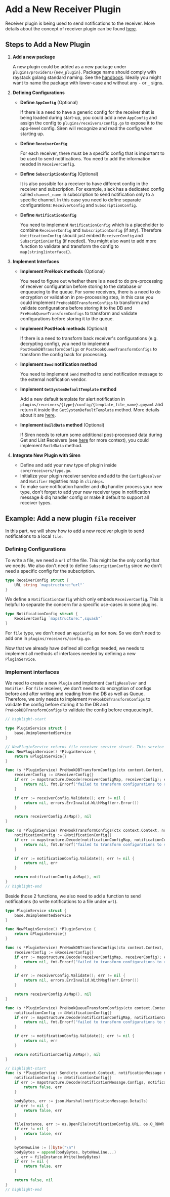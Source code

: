 # Add a New Receiver Plugin

Receiver plugin is being used to send notifications to the receiver. More details about the concept of receiver plugin can be found [here](../concepts/plugin.md#receiver-plugin).

## Steps to Add a New Plugin

1. **Add a new package**

   A new plugin could be added as a new package under `plugins/providers/{new_plugin}`. Package name should comply with raystack golang standard naming. See the [handbook](https://raystack.github.io/handbook/programming/go#packages). Ideally you might want to name the package with lower-case and without any `-` or `_` signs.

2. **Defining Configurations**

   - **Define `AppConfig`** (Optional)

     If there is a need to have a generic config for the receiver that is being loaded during start-up, you could add a new `AppConfig` and assign the config to `plugins/receivers/config.go` to expose it to the app-level config. Siren will recognize and read the config when starting up.

   - **Define `ReceiverConfig`**

     For each receiver, there must be a specific config that is important to be used to send notifications. You need to add the information needed in `ReceiverConfig`.

   - **Define `SubscriptionConfig`** (Optional)

     It is also possible for a receiver to have different config in the receiver and subscription. For example, slack has a dedicated config called `channel_name` in subscription to send notification only to a specific channel. In this case you need to define separate configurations: `ReceiverConfig` and `SubscriptionConfig`.

   - **Define `NotificationConfig`**

     You need to implement `NotificationConfig` which is a placeholder to combine `ReceiverConfig` and `SubscriptionConfig` (if any). Therefore `NotificationConfig` should just embed `ReceiverConfig` and `SubscriptionConfig` (if needed). You might also want to add more function to validate and transform the config to `map[string]interface{}`.

3. **Implement Interfaces**

   - **Implement PreHook methods** (Optional)

     You need to figure out whether there is a need to do pre-processing of receiver configuration before storing to the database or enqueueing to the queue. For some receivers, there is a need to do encryption or validation in pre-processing step, in this case you could implement `PreHookDBTransformConfigs` to transform and validate configurations before storing it to the DB and `PreHookQueueTransformConfigs` to transform and validate configurations before storing it to the queue.

   - **Implement PostHook methods** (Optional)

     If there is a need to transform back receiver's configurations (e.g. decrypting config), you need to implement `PostHookDBTransformConfigs` or `PostHookQueueTransformConfigs` to transform the config back for processing.

   - **Implement `Send` notification method**

     You need to implement `Send` method to send notification message to the external notification vendor.

   - **Implement `GetSystemDefaultTemplate` method**

     Add a new default template for alert notification in `plugins/receivers/{type}/config/{template_file_name}.goyaml` and return it inside the `GetSystemDefaultTemplate` method. More details about it are [here](../concepts/plugin.md#alert-notification-default-template).

   - **Implement `BuildData` method** (Optional)

     If Siren needs to return some additional post-processed data during Get and List Receivers (see [here](../concepts/plugin.md#receiver-plugin) for more context), you could implement `BuildData` method.

4. **Integrate New Plugin with Siren**

   - Define and add your new type of plugin inside `core/receivers/type.go`.
   - Initialize your plugin receiver service and add to the `ConfigResolver` and `Notifier` registries map in `cli/deps`.
   - To make sure notification handler and dlq handler process your new type, don't forget to add your new receiver type in notification message & dlq handler config or make it default to support all receiver types.

## Example: Add a new plugin `file` receiver

In this part, we will show how to add a new receiver plugin to send notifications to a local `file`.

### Defining Configurations

To write a file, we need a `url` of the file. This might be the only config that we needs. We also don't need to define `SubscriptionConfig` since we don't need a specific config for the subscription.

```go
type ReceiverConfig struct {
	URL string `mapstructure:"url"`
}
```

We define a `NotificationConfig` which only embeds `ReceiverConfig`. This is helpful to separate the concern for a specific use-cases in some plugins.

```go
type NotificationConfig struct {
	ReceiverConfig `mapstructure:",squash"`
}
```

For `file` type, we don't need an `AppConfig` as for now. So we don't need to add one in `plugins/receivers/config.go`.

Now that we already have defined all configs needed, we needs to implement all methods of interfaces needed by defining a new `PluginService`.

### Implement interfaces

We need to create a new `Plugin` and implement `ConfigResolver` and `Notifier`. For `file` receiver, we don't need to do encryption of configs before and after writing and reading from the DB as well as Queue. Therefore, we only needs to implement `PreHookDBTransformConfigs` to validate the config before storing it to the DB and `PreHookDBTransformConfigs` to validate the config before enqueueing it.

```go
// highlight-start

type PluginService struct {
	base.UnimplementedService
}

// NewPluginService returns file receiver service struct. This service implement [receiver.Resolver] and [notification.Notifier] interface.
func NewPluginService() *PluginService {
	return &PluginService{}
}

func (s *PluginService) PreHookDBTransformConfigs(ctx context.Context, receiverConfigMap map[string]interface{}) (map[string]interface{}, error) {
	receiverConfig := &ReceiverConfig{}
	if err := mapstructure.Decode(receiverConfigMap, receiverConfig); err != nil {
		return nil, fmt.Errorf("failed to transform configurations to receiver config: %w", err)
	}

	if err := receiverConfig.Validate(); err != nil {
		return nil, errors.ErrInvalid.WithMsgf(err.Error())
	}

	return receiverConfig.AsMap(), nil
}

func (s *PluginService) PreHookTransformConfigs(ctx context.Context, notificationConfigMap map[string]interface{}) (map[string]interface{}, error) {
	notificationConfig := &NotificationConfig{}
	if err := mapstructure.Decode(notificationConfigMap, notificationConfig); err != nil {
		return nil, fmt.Errorf("failed to transform configurations to slack notification config: %w", err)
	}

	if err := notificationConfig.Validate(); err != nil {
		return nil, err
	}

	return notificationConfig.AsMap(), nil
}
// highlight-end
```

Beside those 2 functions, we also need to add a function to send notifications (to write notifications to a file under `url`).

```go
type PluginService struct {
	base.UnimplementedService
}

func NewPluginService() *PluginService {
	return &PluginService{}
}

func (s *PluginService) PreHookDBTransformConfigs(ctx context.Context, receiverConfigMap map[string]interface{}) (map[string]interface{}, error) {
	receiverConfig := &ReceiverConfig{}
	if err := mapstructure.Decode(receiverConfigMap, receiverConfig); err != nil {
		return nil, fmt.Errorf("failed to transform configurations to receiver config: %w", err)
	}

	if err := receiverConfig.Validate(); err != nil {
		return nil, errors.ErrInvalid.WithMsgf(err.Error())
	}

	return receiverConfig.AsMap(), nil
}

func (s *PluginService) PreHookQueueTransformConfigs(ctx context.Context, notificationConfigMap map[string]interface{}) (map[string]interface{}, error) {
	notificationConfig := &NotificationConfig{}
	if err := mapstructure.Decode(notificationConfigMap, notificationConfig); err != nil {
		return nil, fmt.Errorf("failed to transform configurations to slack notification config: %w", err)
	}

	if err := notificationConfig.Validate(); err != nil {
		return nil, err
	}

	return notificationConfig.AsMap(), nil
}

// highlight-start
func (s *PluginService) Send(ctx context.Context, notificationMessage notification.Message) (bool, error) {
	notificationConfig := &NotificationConfig{}
	if err := mapstructure.Decode(notificationMessage.Configs, notificationConfig); err != nil {
		return false, err
	}

	bodyBytes, err := json.Marshal(notificationMessage.Details)
	if err != nil {
		return false, err
	}

	fileInstance, err := os.OpenFile(notificationConfig.URL, os.O_RDWR|os.O_CREATE|os.O_APPEND, 0777)
	if err != nil {
		return false, err
	}

	byteNewLine := []byte("\n")
	bodyBytes = append(bodyBytes, byteNewLine...)
	_, err = fileInstance.Write(bodyBytes)
	if err != nil {
		return false, err
	}

	return false, nil
}
// highlight-end
```
